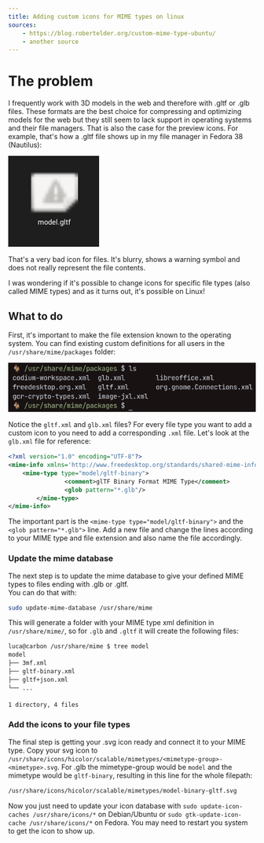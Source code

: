 ```yaml
---
title: Adding custom icons for MIME types on linux
sources:
    - https://blog.robertelder.org/custom-mime-type-ubuntu/
    - another source
---
```


# The problem

I frequently work with 3D models in the web and therefore with .gltf or .glb files. These formats are the best choice for compressing and optimizing models for the web but they still seem to lack support in operating systems and their file managers. That is also the case for the preview icons. For example, that's how a .gltf file shows up in my file manager in Fedora 38 (Nautilus):

![A window of the default file manager in Fedora 38 showing a broken file icon for the file named 'DamagedHelmet.gltf'](./gltf-before.jpg)

That's a very bad icon for files. It's blurry, shows a warning symbol and does not really represent the file contents.

I was wondering if it's possible to change icons for specific file types (also called MIME types) and as it turns out, it's possible on Linux!

## What to do

First, it's important to make the file extension known to the operating system. You can find existing custom definitions for all users in the `/usr/share/mime/packages` folder:

![The contents of the /usr/share/mime/packages/ folder, showing multiple files with .xml extension](./output1.png)

Notice the `gltf.xml` and `glb.xml` files? For every file type you want to add a custom icon to you need to add a corresponding `.xml` file. Let's look at the `glb.xml` file for reference:

```xml
<?xml version="1.0" encoding="UTF-8"?>
<mime-info xmlns='http://www.freedesktop.org/standards/shared-mime-info'>
	<mime-type type="model/gltf-binary">
                <comment>glTF Binary Format MIME Type</comment>
                <glob pattern="*.glb"/>
        </mime-type>
</mime-info>
```

The important part is the `<mime-type type="model/gltf-binary">` and the `<glob pattern="*.glb">` line. Add a new file and change the lines according to your MIME type and file extension and also name the file accordingly.

### Update the mime database

The next step is to update the mime database to give your defined MIME types to files ending with .glb or .gltf.  
You can do that with:

```bash
sudo update-mime-database /usr/share/mime
```

This will generate a folder with your MIME type xml definition in `/usr/share/mime/`, so for `.glb` and `.gltf` it will create the following files:

```bash
luca@carbon /usr/share/mime $ tree model
model
├── 3mf.xml
├── gltf-binary.xml
├── gltf+json.xml
└── ...

1 directory, 4 files
```

### Add the icons to your file types

The final step is getting your .svg icon ready and connect it to your MIME type. Copy your svg icon to `/usr/share/icons/hicolor/scalable/mimetypes/<mimetype-group>-<mimetype>.svg`. For .glb the mimetype-group would be `model` and the mimetype would be `gltf-binary`, resulting in this line for the whole filepath:

```bash
/usr/share/icons/hicolor/scalable/mimetypes/model-binary-gltf.svg
```

Now you just need to update your icon database with `sudo update-icon-caches /usr/share/icons/*` on Debian/Ubuntu or `sudo gtk-update-icon-cache /usr/share/icons/*` on Fedora. You may need to restart you system to get the icon to show up.